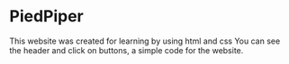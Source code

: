 # PiedPiper

This website was created for learning by using html and css
You can see the header and click on buttons, a simple code for the website.
